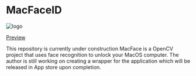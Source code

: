 # MacFaceID
![logo](https://github.com/vkalia602/MacFaceID/blob/master/icon%20copy.png)  

[Preview](https://www.youtube.com/watch?v=1ob-gcVgdUw)  

This repository is currently under construction
MacFace is a OpenCV project that uses face recognition to unlock your MacOS computer. The author is still working on creating a wrapper for the application which will be released in App store upon completion.  
